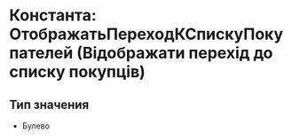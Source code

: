 ﻿# Константа: ОтображатьПереходКСпискуПокупателей (Відображати перехід до списку покупців)

## Тип значения

- Булево

